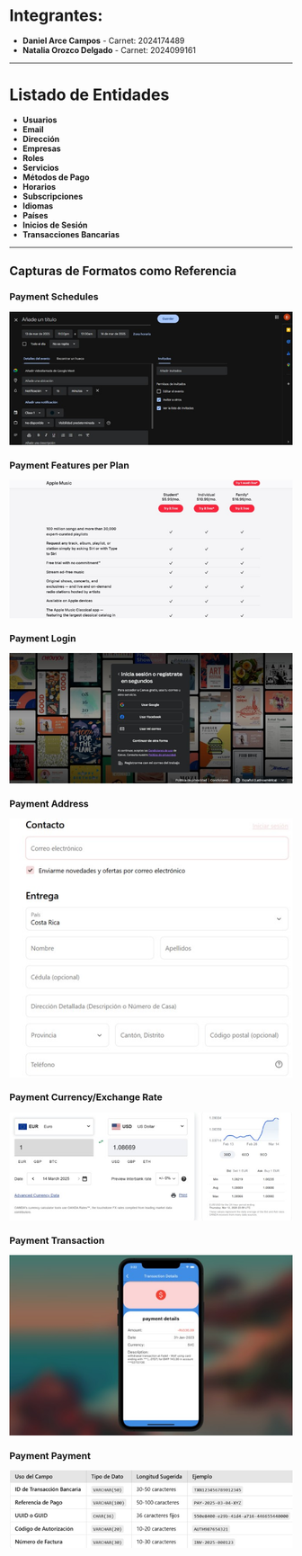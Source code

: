 # Integrantes:

- **Daniel Arce Campos** - Carnet: 2024174489
- **Natalia Orozco Delgado** - Carnet: 2024099161

---

# Listado de Entidades

- **Usuarios**
- **Email**
- **Dirección**
- **Empresas**
- **Roles**
- **Servicios**
- **Métodos de Pago**
- **Horarios**
- **Subscripciones**
- **Idiomas**
- **Países**
- **Inicios de Sesión**
- **Transacciones Bancarias**

---

## Capturas de Formatos como Referencia

### Payment Schedules
![Payment Schedules](imagenes/Payment_Schedules.jpg)


### Payment Features per Plan
![Payment Features per Plan](imagenes/Payment_Features_per_Plan.jpg)


### Payment Login
![Payment Login](imagenes/Payment_Login.jpg)


### Payment Address
![Payment Adress](imagenes/Payment_Address.jpg)


### Payment Currency/Exchange Rate
![Payment Currency](imagenes/Payment_Currency.jpg)


### Payment Transaction
![Payment Transaction](imagenes/Payment_Transaction.jpg)


### Payment Payment
![Payment Payment](imagenes/Payment_Payment.jpg)

